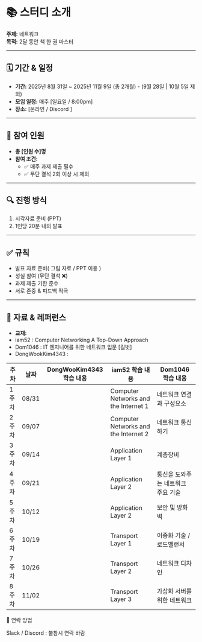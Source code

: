 # 📚 스터디 소개
**주제:** 네트워크  
**목적:** 2달 동안 책 한 권 마스터

---

## 🗓 기간 & 일정
- **기간:** 2025년 8월 31일 ~ 2025년 11월 9일 (총 2개월)  - (9월 28일 | 10월 5일 제외)
- **모임 일정:** 매주 [일요일 / 8:00pm] 
- **장소:** [온라인 / Discord ]  

---

## 👥 참여 인원
- **총 [인원 수]명**  
- **참여 조건:**  
  - ✅ 매주 과제 제출 필수  
  - ✅ 무단 결석 2회 이상 시 제외  

---

## 🔍 진행 방식
1. 시각자료 준비 (PPT)
2. 1인당 20분 내외 발표
   
---

## ✅ 규칙
- 발표 자료 준비( 그림 자료 / PPT 이용 )
- 성실 참여 (무단 결석 ❌)  
- 과제 제출 기한 준수
- 서로 존중 & 피드백 적극 

---

## 📂 자료 & 레퍼런스
- **교재:**
- iam52 : Computer Networking A Top-Down Approach
- Dom1046 : IT 엔지니어를 위한 네트워크 입문 [길벗]
- DongWookKim4343 : 

| 주차  | 날짜  | DongWooKim4343 학습 내용 |     iam52 학습 내용     |      Dom1046 학습 내용   |
| ----- | ----- | ------------------------ | ------------------------ | ------------------------ |
| 1주차 | 08/31 |                          | Computer Networks and the Internet 1 | 네트워크 연결과 구성요소 |
| 2주차 | 09/07 |                          | Computer Networks and the Internet 2 | 네트워크 통신하기 |
| 3주차 | 09/14 |                          | Application Layer 1 | 계층장비 |
| 4주차 | 09/21 |                          | Application Layer 2 | 통신을 도와주는 네트워크 주요 기술 |
| 5주차 | 10/12 |                          | Application Layer 2 | 보안 및 방화벽 |
| 6주차 | 10/19 |                          | Transport Layer 1 | 이중화 기술 / 로드밸런서 |
| 7주차 | 10/26 |                          | Transport Layer 2 | 네트워크 디자인 |
| 8주차 | 11/02 |                          | Transport Layer 3 | 가상화 서버를 위한 네트워크 |

📢 연락 방법

Slack / Discord : 불참시 연락 바람
